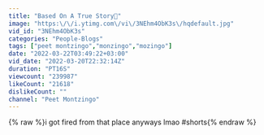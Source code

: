 ```yaml
---
title: "Based On A True Story🥲"
image: "https:\/\/i.ytimg.com\/vi\/3NEhm4ObK3s\/hqdefault.jpg"
vid_id: "3NEhm4ObK3s"
categories: "People-Blogs"
tags: ["peet montzingo","monzingo","mozingo"]
date: "2022-03-22T03:49:22+03:00"
vid_date: "2022-03-20T22:32:14Z"
duration: "PT16S"
viewcount: "239987"
likeCount: "21618"
dislikeCount: ""
channel: "Peet Montzingo"
---
```

{% raw %}i got fired from that place anyways lmao #shorts{% endraw %}
